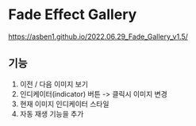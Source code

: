 # Fade Effect Gallery<br>
https://asben1.github.io/2022.06.29_Fade_Gallery_v1.5/
## 기능
1. 이전 / 다음 이미지 보기
2. 인디케이터(indicator) 버튼 -> 클릭시 이미지 변경
3. 현재 이미지 인디케이터 스타일
4. 자동 재생 기능을 추가 
